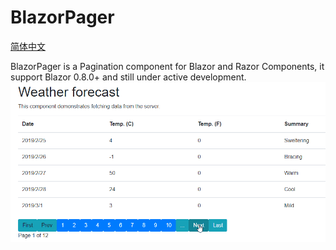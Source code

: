 # BlazorPager
[简体中文](README_ZH-CN.md)

BlazorPager is a Pagination component for Blazor and Razor Components, it support Blazor 0.8.0+ and still under active development.
<img src="/Demo/RazorComponents/wwwroot/images/blazorpager.gif" alt="blazorpager demo"/>
